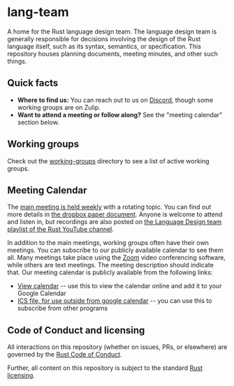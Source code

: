 # lang-team

A home for the Rust language design team. The language design team is
generally responsible for decisions involving the design of the Rust
language itself, such as its syntax, semantics, or specification. This
repository houses planning documents, meeting minutes, and other such
things.

## Quick facts

- **Where to find us:** You can reach out to us on [Discord](about/chat-platform.md), though some working groups are on Zulip.
- **Want to attend a meeting or follow along?** See the "meeting
  calendar" section below.

## Working groups

Check out the [working-groups](working-groups) directory to see a list of active working groups.

## Meeting Calendar

The [main meeting is held weekly][main meeting] with a rotating topic.
You can find out more details in [the dropbox paper
document](https://paper.dropbox.com/doc/Lang-Team-Agenda--AbDuDa0clYbhCSjq4tGNrKs0Ag-bbhfd7hrR26fDoz8Hsb2v). Anyone
is welcome to attend and listen in, but recordings are also posted on
[the Language Design team playlist of the Rust YouTube
channel](https://www.youtube.com/playlist?list=PL85XCvVPmGQg-gYy7R6a_Y91oQLdsbSpa).
 
In addition to the main meetings, working groups often have their own
meetings. You can subscribe to our publicly available calendar to see
them all. Many meetings take place using the [Zoom][zoom] video conferencing
software, while others are text meetings. The meeting description
should indicate that. Our meeting calendar is publicly available from
the following links:

[zoom]: https://zoom.us/

- [View calendar][caldav] -- use this to view the calendar online and add it to your Google Calendar
- [ICS file, for use outside from google calendar][ics] -- you can use this to subscribe from other programs

[caldav]: https://calendar.google.com/calendar/embed?src=recud4b9o8cmc0m5rmr033p5nk%40group.calendar.google.com&ctz=America%2FNew_York
[ics]: https://calendar.google.com/calendar/ical/recud4b9o8cmc0m5rmr033p5nk%40group.calendar.google.com/public/basic.ics
[main meeting]: https://calendar.google.com/event?action=TEMPLATE&tmeid=NmU4ajUyaWpmaHZic2YzYXVxa25rcnIyZHRfMjAxOTA0MTFUMTkwMDAwWiByZWN1ZDRiOW84Y21jMG01cm1yMDMzcDVua0Bn&tmsrc=recud4b9o8cmc0m5rmr033p5nk%40group.calendar.google.com&scp=ALL

## Code of Conduct and licensing

All interactions on this repository (whether on issues, PRs, or
elsewhere) are governed by the [Rust Code of
Conduct](CODE_OF_CONDUCT.md).

Further, all content on this repository is subject to the standard
[Rust](LICENSE-MIT) [licensing](LICENSE-APACHE).

